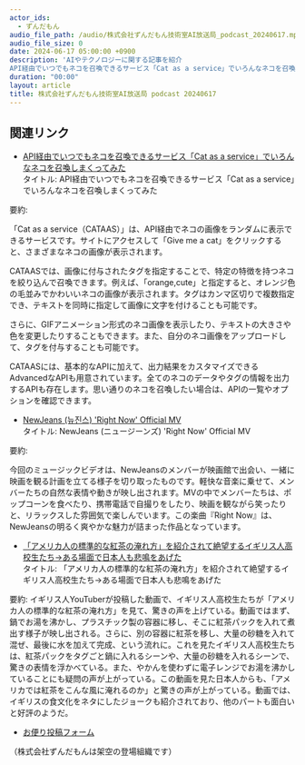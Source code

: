 ```yaml
---
actor_ids:
  - ずんだもん
audio_file_path: /audio/株式会社ずんだもん技術室AI放送局_podcast_20240617.mp3
audio_file_size: 0
date: 2024-06-17 05:00:00 +0900
description: 'AIやテクノロジーに関する記事を紹介  
API経由でいつでもネコを召喚できるサービス「Cat as a service」でいろんなネコを召喚しまくってみた、NewJeans (뉴진스) 'Right Now' Official MV、「アメリカ人の標準的な紅茶の淹れ方」を紹介されて絶望するイギリス人高校生たち→ある場面で日本人も悲鳴をあげた、'
duration: "00:00"
layout: article
title: 株式会社ずんだもん技術室AI放送局 podcast 20240617
---
```


## 関連リンク


- [API経由でいつでもネコを召喚できるサービス「Cat as a service」でいろんなネコを召喚しまくってみた](https://gigazine.net/news/20240616-cat-as-a-service/)  
タイトル: API経由でいつでもネコを召喚できるサービス「Cat as a service」でいろんなネコを召喚しまくってみた

要約: 

「Cat as a service（CATAAS）」は、API経由でネコの画像をランダムに表示できるサービスです。サイトにアクセスして「Give me a cat」をクリックすると、さまざまなネコの画像が表示されます。

CATAASでは、画像に付与されたタグを指定することで、特定の特徴を持つネコを絞り込んで召喚できます。例えば、「orange,cute」と指定すると、オレンジ色の毛並みでかわいいネコの画像が表示されます。タグはカンマ区切りで複数指定でき、テキストを同時に指定して画像に文字を付けることも可能です。

さらに、GIFアニメーション形式のネコ画像を表示したり、テキストの大きさや色を変更したりすることもできます。また、自分のネコ画像をアップロードして、タグを付与することも可能です。

CATAASには、基本的なAPIに加えて、出力結果をカスタマイズできるAdvancedなAPIも用意されています。全てのネコのデータやタグの情報を出力するAPIも存在します。思い通りのネコを召喚したい場合は、APIの一覧やオプションを確認できます。


- [NewJeans (뉴진스) 'Right Now' Official MV](https://www.youtube.com/watch?v=m6pTbEz4w3o)  
タイトル: NewJeans (ニュージーンズ) 'Right Now' Official MV

要約: 

今回のミュージックビデオは、NewJeansのメンバーが映画館で出会い、一緒に映画を観る計画を立てる様子を切り取ったものです。軽快な音楽に乗せて、メンバーたちの自然な表情や動きが映し出されます。MVの中でメンバーたちは、ポップコーンを食べたり、携帯電話で自撮りをしたり、映画を観ながら笑ったりと、リラックスした雰囲気で楽しんでいます。この楽曲『Right Now』は、NewJeansの明るく爽やかな魅力が詰まった作品となっています。


- [「アメリカ人の標準的な紅茶の淹れ方」を紹介されて絶望するイギリス人高校生たち→ある場面で日本人も悲鳴をあげた](https://togetter.com/li/2385252)  
タイトル: 「アメリカ人の標準的な紅茶の淹れ方」を紹介されて絶望するイギリス人高校生たち→ある場面で日本人も悲鳴をあげた

要約: イギリス人YouTuberが投稿した動画で、イギリス人高校生たちが「アメリカ人の標準的な紅茶の淹れ方」を見て、驚きの声を上げている。動画ではまず、鍋でお湯を沸かし、プラスチック製の容器に移し、そこに紅茶パックを入れて煮出す様子が映し出される。さらに、別の容器に紅茶を移し、大量の砂糖を入れて混ぜ、最後に水を加えて完成、という流れに。これを見たイギリス人高校生たちは、紅茶パックをタグごと鍋に入れるシーンや、大量の砂糖を入れるシーンで、驚きの表情を浮かべている。また、やかんを使わずに電子レンジでお湯を沸かしていることにも疑問の声が上がっている。この動画を見た日本人からも、「アメリカでは紅茶をこんな風に淹れるのか」と驚きの声が上がっている。動画では、イギリスの食文化をネタにしたジョークも紹介されており、他のパートも面白いと好評のようだ。



- [お便り投稿フォーム](https://forms.gle/ffg4JTfqdiqK62qf9)

（株式会社ずんだもんは架空の登場組織です）

